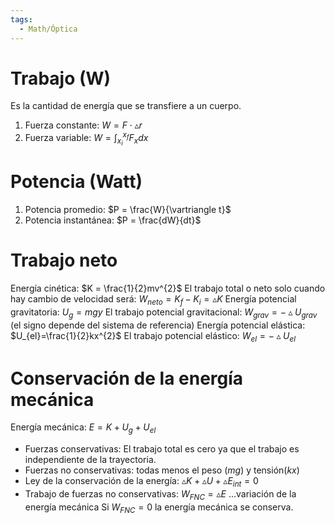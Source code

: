 ```yaml
---
tags:
  - Math/Óptica
---
```

# Trabajo (W)
Es la cantidad de energía que se transfiere a un cuerpo.
1. Fuerza constante: $W = F\cdot \vartriangle r$
2. Fuerza variable: $W =\int_{x_{i}}^{x_{f}}F_{x}dx$
# Potencia (Watt)
1. Potencia promedio: $P = \frac{W}{\vartriangle t}$
2. Potencia instantánea: $P = \frac{dW}{dt}$
# Trabajo neto
Energía cinética: $K = \frac{1}{2}mv^{2}$
El trabajo total o neto solo cuando hay cambio de velocidad será: $W_{neto} = K_{f}-K_{i} = \vartriangle K$
Energía potencial gravitatoria: $U_{g} = mgy$
El trabajo potencial gravitacional: $W_{grav} = -\vartriangle U_{grav}$ (el signo depende del sistema de referencia)
Energía potencial elástica: $U_{el}=\frac{1}{2}kx^{2}$
El trabajo potencial elástico: $W_{el} = -\vartriangle U_{el}$
# Conservación de la energía mecánica
Energía mecánica: $E=K+U_{g}+U_{el}$
- Fuerzas conservativas: El trabajo total es cero ya que el trabajo es independiente de la trayectoria.
- Fuerzas no conservativas: todas menos el peso ($mg$) y tensión($kx$)
- Ley de la conservación de la energía: $\vartriangle K+\vartriangle U + \vartriangle E_{int} = 0$
- Trabajo de fuerzas no conservativas: $W_{FNC}= \vartriangle E$ ...variación de la energía mecánica
Si $W_{FNC}= 0$ la energía mecánica se conserva.